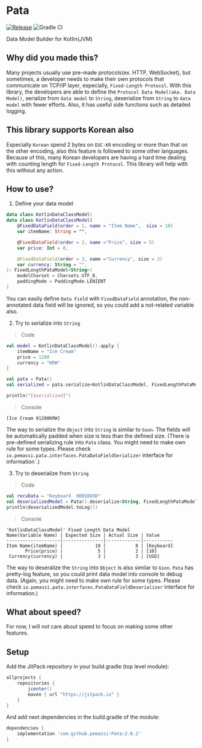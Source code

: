 # Pata
[![Release](https://jitpack.io/v/pemassi/Pata.svg)](https://jitpack.io/#pemassi/Pata)
![Gradle CI](https://github.com/pemassi/DataModelBuilder/actions/workflows/gradle-ci.yml/badge.svg)

Data Model Builder for Kotlin(JVM)

## Why did you made this?
Many projects usually use pre-made protocols(ex. HTTP, WebSocket), but sometimes, a developer needs to make their own protocols that communicate on TCP/IP layer, especially, `Fixed-Length Protocol`. With this library, the developers are able to define the `Protocol Data Model(aka. Data Model)`, serialize from `data model` to `String`, deserialize from `String` to `data model` with fewer efforts. Also, it has useful side functions such as detailed logging.

## This library supports Korean also
Especially `Korean` spend 2 bytes on `EUC-KR` encoding or more than that on the other encoding, also this feature is followed to some other languages. Because of this, many Korean developers are having a hard time dealing with counting length for `Fixed-Length Protocol`. This library will help with this without any action.

## How to use?
1. Define your data model
```kotlin
data class KotlinDataClassModel(
data class KotlinDataClassModel(
    @FixedDataField(order = 1, name = "Item Name",  size = 10)
    var itemName: String = "",

    @FixedDataField(order = 2, name ="Price", size = 5)
    var price: Int = 0,

    @FixedDataField(order = 3, name ="Currency", size = 3)
    var currency: String = "",
): FixedLengthPataModel<String>(
    modelCharset = Charsets.UTF_8,
    paddingMode = PaddingMode.LENIENT
)
```

You can easily define `Data Field` with `FixedDataField` annotation, the non-annotated data field will be ignored, so you could add a not-related variable also.

2. Try to serialize into `String`
> Code
```kotlin
val model = KotlinDataClassModel().apply {
    itemName = "Ice Cream"
    price = 1200
    currency = "KRW"
}

val pata = Pata()
val serialized = pata.serialize<KotlinDataClassModel, FixedLengthPataModel<String>, String>(model)

println("[$serialized]")
```

> Console
```console
[Ice Cream 01200KRW]
```
The way to serialize the `Object` into `String` is similar to `Gson`. The fields will be automatically padded when size is less than the defined size. (There is pre-defined serializing rule into `Pata` class. You might need to make own rule for some types. Please check `io.pemassi.pata.interfaces.PataDataFieldSerializer` interface for information`.)

3. Try to deserialize from `String`
> Code
```kotlin
val recvData = "Keyboard  00010USD"
val deserializedModel = Pata().deserialize<String, FixedLengthPataModel<String>, KotlinDataClassModel>(recvData)
println(deserializedModel.toLog())
```

> Console
```console
'KotlinDataClassModel' Fixed Length Data Model
Name(Variable Name) | Expected Size | Actual Size | Value     
--------------------|---------------|-------------|-----------
Item Name(itemName) |            10 |           8 | [Keyboard]
       Price(price) |             5 |           2 | [10]      
 Currency(currency) |             3 |           3 | [USD]   
```

The way to deseralize the `String` into `Object` is also similar to `Gson`. `Pata` has pretty-log feature, so you could print data model into console to debug data. (Again, you might need to make own rule for some types. Please check `io.pemassi.pata.interfaces.PataDataFieldDeserializer` interface for information.)

## What about speed?
For now, I will not care about speed to focus on making some other features.

## Setup
Add the JitPack repository in your build.gradle (top level module):
```gradle
allprojects {
    repositories {
        jcenter()
        maven { url "https://jitpack.io" }
    }
}
```

And add next dependencies in the build.gradle of the module:
```gradle
dependencies {
    implementation 'com.github.pemassi:Pata:2.0.2'
}
```
